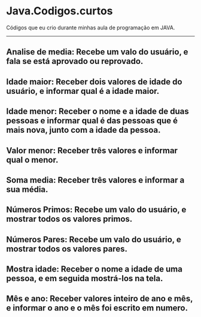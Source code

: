 # Java.Codigos.curtos
Códigos que eu crio durante minhas aula de programação em JAVA.

-------------------------------------
Analise de media: Recebe um valo do usuário, e fala se está aprovado ou reprovado.
-------------------------------------
Idade maior: Receber dois valores de idade do usuário, e informar qual é a idade maior. 
-------------------------------------
Idade menor: Receber o nome e a idade de duas pessoas e informar qual é das pessoas que é mais nova, junto com a idade da pessoa. 
-------------------------------------
Valor menor: Receber três valores e informar qual o menor.
-------------------------------------
Soma media: Receber três valores e informar a sua média.
-------------------------------------
Números Primos: Recebe um valo do usuário, e mostrar todos os valores primos.
-------------------------------------
Números Pares: Recebe um valo do usuário, e mostrar todos os valores pares. 
-------------------------------------
Mostra idade: Receber o nome a idade de uma pessoa, e em seguida mostrá-los na tela.
-------------------------------------
Mês e ano: Receber valores inteiro de ano e mês, e informar o ano e o mês foi escrito em numero.
-------------------------------------
